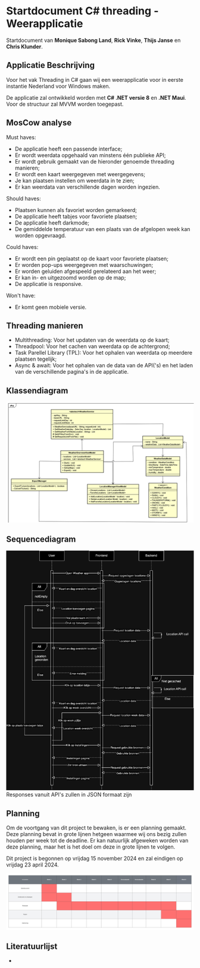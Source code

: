 # Startdocument C# threading - Weerapplicatie

Startdocument van **Monique Sabong Land**, **Rick Vinke**, **Thijs Janse** en **Chris Klunder**.

## Applicatie Beschrijving
Voor het vak Threading in C# gaan wij een weerapplicatie voor in eerste instantie Nederland voor Windows maken.

De applicatie zal ontwikkeld worden met **C# .NET versie 8** en **.NET Maui**.
Voor de structuur zal MVVM worden toegepast. 

## MosCow analyse
Must haves:
- De applicatie heeft een passende interface;
- Er wordt weerdata opgehaald van minstens één publieke API;
- Er wordt gebruik gemaakt van de hieronder genoemde threading manieren;
- Er wordt een kaart weergegeven met weergegevens;
- Je kan plaatsen instellen om weerdata in te zien;
- Er kan weerdata van verschillende dagen worden ingezien.

Should haves:
- Plaatsen kunnen als favoriet worden gemarkeerd;
- De applicatie heeft tabjes voor favoriete plaatsen;
- De applicatie heeft darkmode;
- De gemiddelde temperatuur van een plaats van de afgelopen week kan worden opgevraagd.

Could haves:
- Er wordt een pin geplaatst op de kaart voor favoriete plaatsen;
- Er worden pop-ups weergegeven met waarschuwingen;
- Er worden geluiden afgespeeld gerelateerd aan het weer;
- Er kan in- en uitgezoomd worden op de map;
- De applicatie is responsive.

Won't have:
- Er komt geen mobiele versie. 

## Threading manieren
- Multithreading: Voor het updaten van de weerdata op de kaart;
- Threadpool: Voor het cachen van weerdata op de achtergrond;
- Task Parellel Library (TPL): Voor het ophalen van weerdata op meerdere plaatsen tegelijk;
- Async & await: Voor het ophalen van de data van de API('s) en het laden van de verschillende pagina's in de applicatie.

## Klassendiagram
![Class Diagram](./img/classdiagram.png "Second Version of the class diagram")

## Sequencediagram
![Sequence Diagram](./img/sequencediagram.png "First Version of the sequence diagram")
Responses vanuit API's zullen in JSON formaat zijn

## Planning
Om de voortgang van dit project te bewaken, is er een planning gemaakt. Deze planning bevat in grote lijnen hetgeen waarmee wij ons bezig zullen houden per week tot de deadline. Er kan natuurlijk afgeweken worden van deze planning, maar het is het doel om deze in grote lijnen te volgen.

Dit project is begonnen op vrijdag 15 november 2024 en zal eindigen op vrijdag 23 april 2024.

![Planning](img/planning.png "Project planning")

## Literatuurlijst
- 
